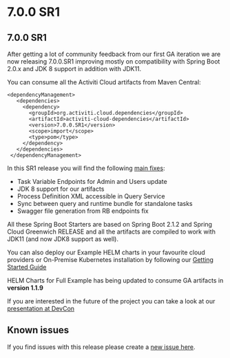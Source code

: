 # 7.0.0 SR1

## 7.0.0 SR1

After getting a lot of community feedback from our first GA iteration we are now releasing 7.0.0.SR1 improving mostly on compatibility with Spring Boot 2.0.x and JDK 8 support in addition with JDK11. 

You can consume all the Activiti Cloud artifacts from Maven Central:

```text
<dependencyManagement>
   <dependencies>
     <dependency>
       <groupId>org.activiti.cloud.dependencies</groupId>
       <artifactId>activiti-cloud-dependencies</artifactId>
       <version>7.0.0.SR1</version>
       <scope>import</scope>
       <type>pom</type>
     </dependency>
   </dependencies>
 </dependencyManagement>
```

In this SR1 release you will find the following [main fixes](https://github.com/Activiti/Activiti/milestone/20):
- Task Variable Endpoints for Admin and Users update
- JDK 8 support for our artifacts
- Process Definition XML accessible in Query Service
- Sync between query and runtime bundle for standalone tasks
- Swagger file generation from RB endpoints fix

All these Spring Boot Starters are based on Spring Boot 2.1.2 and Spring Cloud Greenwich RELEASE and all the artifacts are compiled to work with JDK11 (and now JDK8 support as well). 


You can also deploy our Example HELM charts in your favourite cloud providers or On-Premise Kubernetes installation by following our [Getting Started Guide](https://activiti.gitbook.io/activiti-7-developers-guide/getting-started/getting-started-activiti-cloud)


HELM Charts for Full Example has being updated to consume GA artifacts in **version 1.1.9**


If you are interested in the future of the project you can take a look at our [presentation at DevCon](https://www.slideshare.net/salaboy/the-future-of-activiti-cloud-devcon-2019)

## Known issues

If you find issues with this release please create a [new issue here](http://github.com/activiti/activiti/issues).

